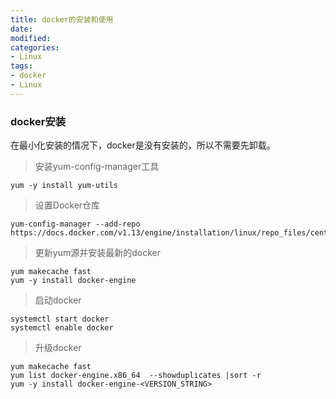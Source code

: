 ```yaml
---
title: docker的安装和使用
date:
modified: 
categories:
- Linux
tags:
- docker
- Linux
---
```

### docker安装
在最小化安装的情况下，docker是没有安装的，所以不需要先卸载。

> 安装yum-config-manager工具

```
yum -y install yum-utils
```

> 设置Docker仓库

```
yum-config-manager --add-repo https://docs.docker.com/v1.13/engine/installation/linux/repo_files/centos/docker.repo
```

> 更新yum源并安装最新的docker

```
yum makecache fast
yum -y install docker-engine
```

> 启动docker

```
systemctl start docker
systemctl enable docker
```

> 升级docker

```
yum makecache fast
yum list docker-engine.x86_64  --showduplicates |sort -r
yum -y install docker-engine-<VERSION_STRING>
```
